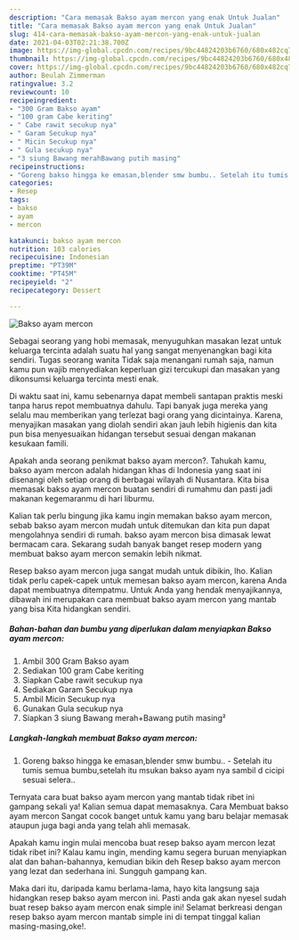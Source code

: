 ```yaml
---
description: "Cara memasak Bakso ayam mercon yang enak Untuk Jualan"
title: "Cara memasak Bakso ayam mercon yang enak Untuk Jualan"
slug: 414-cara-memasak-bakso-ayam-mercon-yang-enak-untuk-jualan
date: 2021-04-03T02:21:38.700Z
image: https://img-global.cpcdn.com/recipes/9bc44824203b6760/680x482cq70/bakso-ayam-mercon-foto-resep-utama.jpg
thumbnail: https://img-global.cpcdn.com/recipes/9bc44824203b6760/680x482cq70/bakso-ayam-mercon-foto-resep-utama.jpg
cover: https://img-global.cpcdn.com/recipes/9bc44824203b6760/680x482cq70/bakso-ayam-mercon-foto-resep-utama.jpg
author: Beulah Zimmerman
ratingvalue: 3.2
reviewcount: 10
recipeingredient:
- "300 Gram Bakso ayam"
- "100 gram Cabe keriting"
- " Cabe rawit secukup nya"
- " Garam Secukup nya"
- " Micin Secukup nya"
- " Gula secukup nya"
- "3 siung Bawang merahBawang putih masing"
recipeinstructions:
- "Goreng bakso hingga ke emasan,blender smw bumbu.. Setelah itu tumis semua bumbu,setelah itu msukan bakso ayam nya sambil d cicipi sesuai selera.."
categories:
- Resep
tags:
- bakso
- ayam
- mercon

katakunci: bakso ayam mercon 
nutrition: 103 calories
recipecuisine: Indonesian
preptime: "PT39M"
cooktime: "PT45M"
recipeyield: "2"
recipecategory: Dessert

---
```



![Bakso ayam mercon](https://img-global.cpcdn.com/recipes/9bc44824203b6760/680x482cq70/bakso-ayam-mercon-foto-resep-utama.jpg)

Sebagai seorang yang hobi memasak, menyuguhkan masakan lezat untuk keluarga tercinta adalah suatu hal yang sangat menyenangkan bagi kita sendiri. Tugas seorang  wanita Tidak saja menangani rumah saja, namun kamu pun wajib menyediakan keperluan gizi tercukupi dan masakan yang dikonsumsi keluarga tercinta mesti enak.

Di waktu  saat ini, kamu sebenarnya dapat membeli santapan praktis meski tanpa harus repot membuatnya dahulu. Tapi banyak juga mereka yang selalu mau memberikan yang terlezat bagi orang yang dicintainya. Karena, menyajikan masakan yang diolah sendiri akan jauh lebih higienis dan kita pun bisa menyesuaikan hidangan tersebut sesuai dengan makanan kesukaan famili. 



Apakah anda seorang penikmat bakso ayam mercon?. Tahukah kamu, bakso ayam mercon adalah hidangan khas di Indonesia yang saat ini disenangi oleh setiap orang di berbagai wilayah di Nusantara. Kita bisa memasak bakso ayam mercon buatan sendiri di rumahmu dan pasti jadi makanan kegemaranmu di hari liburmu.

Kalian tak perlu bingung jika kamu ingin memakan bakso ayam mercon, sebab bakso ayam mercon mudah untuk ditemukan dan kita pun dapat mengolahnya sendiri di rumah. bakso ayam mercon bisa dimasak lewat bermacam cara. Sekarang sudah banyak banget resep modern yang membuat bakso ayam mercon semakin lebih nikmat.

Resep bakso ayam mercon juga sangat mudah untuk dibikin, lho. Kalian tidak perlu capek-capek untuk memesan bakso ayam mercon, karena Anda dapat membuatnya ditempatmu. Untuk Anda yang hendak menyajikannya, dibawah ini merupakan cara membuat bakso ayam mercon yang mantab yang bisa Kita hidangkan sendiri.

<!--inarticleads1-->

##### Bahan-bahan dan bumbu yang diperlukan dalam menyiapkan Bakso ayam mercon:

1. Ambil 300 Gram Bakso ayam
1. Sediakan 100 gram Cabe keriting
1. Siapkan  Cabe rawit secukup nya
1. Sediakan  Garam Secukup nya
1. Ambil  Micin Secukup nya
1. Gunakan  Gula secukup nya
1. Siapkan 3 siung Bawang merah+Bawang putih masing²




<!--inarticleads2-->

##### Langkah-langkah membuat Bakso ayam mercon:

1. Goreng bakso hingga ke emasan,blender smw bumbu.. - Setelah itu tumis semua bumbu,setelah itu msukan bakso ayam nya sambil d cicipi sesuai selera..




Ternyata cara buat bakso ayam mercon yang mantab tidak ribet ini gampang sekali ya! Kalian semua dapat memasaknya. Cara Membuat bakso ayam mercon Sangat cocok banget untuk kamu yang baru belajar memasak ataupun juga bagi anda yang telah ahli memasak.

Apakah kamu ingin mulai mencoba buat resep bakso ayam mercon lezat tidak ribet ini? Kalau kamu ingin, mending kamu segera buruan menyiapkan alat dan bahan-bahannya, kemudian bikin deh Resep bakso ayam mercon yang lezat dan sederhana ini. Sungguh gampang kan. 

Maka dari itu, daripada kamu berlama-lama, hayo kita langsung saja hidangkan resep bakso ayam mercon ini. Pasti anda gak akan nyesel sudah buat resep bakso ayam mercon enak simple ini! Selamat berkreasi dengan resep bakso ayam mercon mantab simple ini di tempat tinggal kalian masing-masing,oke!.

